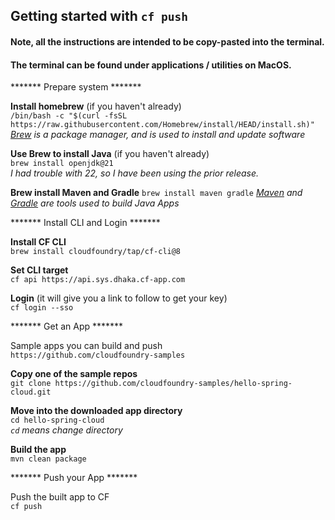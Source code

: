 ## Getting started with `cf push`

#### Note, all the instructions are intended to be copy-pasted into the terminal. 
#### The terminal can be found under applications / utilities on MacOS.  


******* Prepare system *******  

**Install homebrew** (if you haven't already)  
`/bin/bash -c "$(curl -fsSL https://raw.githubusercontent.com/Homebrew/install/HEAD/install.sh)" `    
*[Brew](https://brew.sh/) is a package manager, and is used to install and update software*  

**Use Brew to install Java** (if you haven't already)  
`brew install openjdk@21 `  
*I had trouble with 22, so I have been using the prior release.*  

**Brew install Maven and Gradle** 
`brew install maven gradle` 
*[Maven](https://maven.apache.org/) and [Gradle](https://gradle.org/) are tools used to build Java Apps*   

******* Install CLI and Login *******  

**Install CF CLI**  
`brew install cloudfoundry/tap/cf-cli@8`

**Set CLI target**  
`cf api https://api.sys.dhaka.cf-app.com`  

**Login** (it will give you a link to follow to get your key)  
`cf login --sso `  

******* Get an App *******  

Sample apps you can build and push  
`https://github.com/cloudfoundry-samples`  

**Copy one of the sample repos**  
`git clone https://github.com/cloudfoundry-samples/hello-spring-cloud.git `

**Move into the downloaded app directory**  
`cd hello-spring-cloud`  
*`cd` means change directory*  

**Build the app**  
`mvn clean package `

******* Push your App *******  

Push the built app to CF\
`cf push`
